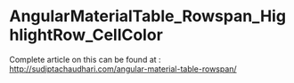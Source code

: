 # AngularMaterialTable_Rowspan_HighlightRow_CellColor

Complete article on this can be found at : http://sudiptachaudhari.com/angular-material-table-rowspan/
